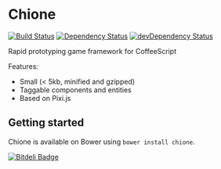 Chione
======

[![Build Status](https://travis-ci.org/freezedev/chione.png?branch=master)](https://travis-ci.org/freezedev/chione)
[![Dependency Status](https://david-dm.org/freezedev/chione.png)](https://david-dm.org/freezedev/chione)
[![devDependency Status](https://david-dm.org/freezedev/chione/dev-status.png)](https://david-dm.org/freezedev/chione#info=devDependencies)

Rapid prototyping game framework for CoffeeScript

Features:
* Small (< 5kb, minified and gzipped)
* Taggable components and entities
* Based on Pixi.js

Getting started
---------------

Chione is available on Bower using `bower install chione`.

[![Bitdeli Badge](https://d2weczhvl823v0.cloudfront.net/freezedev/chione/trend.png)](https://bitdeli.com/free "Bitdeli Badge")


